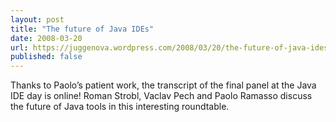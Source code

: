 ```yaml
---
layout: post
title: "The future of Java IDEs"
date: 2008-03-20
url: https://juggenova.wordpress.com/2008/03/20/the-future-of-java-ides/
published: false 
---
```


Thanks to Paolo’s patient work, the transcript of the final panel at the Java IDE day is online! Roman Strobl, Vaclav Pech and Paolo Ramasso discuss the future of Java tools in this interesting roundtable. 